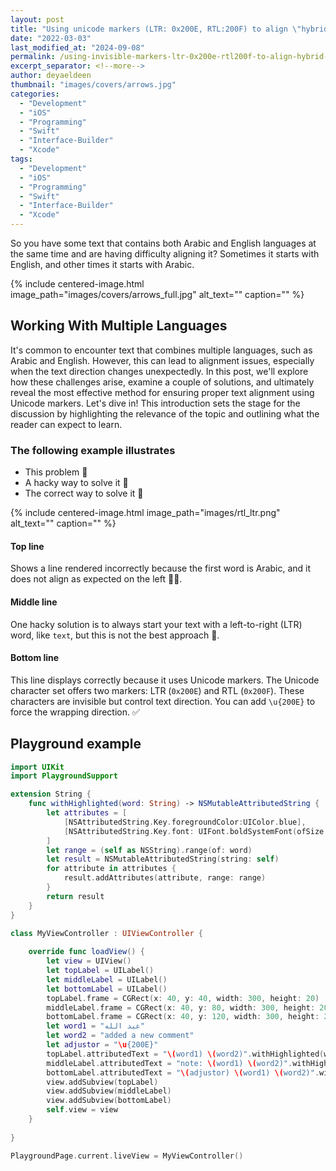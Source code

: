 ```yaml
---
layout: post
title: "Using unicode markers (LTR: 0x200E, RTL:200F) to align \"hybrid RTL/LTR strings\" correctly."
date: "2022-03-03"
last_modified_at: "2024-09-08"
permalink: /using-invisible-markers-ltr-0x200e-rtl200f-to-align-hybrid-rtl-ltr-strings-correctly
excerpt_separator: <!--more-->
author: deyaeldeen
thumbnail: "images/covers/arrows.jpg"
categories: 
  - "Development"
  - "iOS"
  - "Programming"
  - "Swift"
  - "Interface-Builder"
  - "Xcode"
tags: 
  - "Development"
  - "iOS"
  - "Programming"
  - "Swift"
  - "Interface-Builder"
  - "Xcode"
---
```


So you have some text that contains both Arabic and English languages at the same time and are having difficulty aligning it? Sometimes it starts with English, and other times it starts with Arabic.

<!--more-->

{%
 include centered-image.html 
 image_path="images/covers/arrows_full.jpg"
 alt_text="" 
 caption=""
%}

## Working With Multiple Languages
It's common to encounter text that combines multiple languages, such as Arabic and English. However, this can lead to alignment issues, especially when the text direction changes unexpectedly. In this post, we'll explore how these challenges arise, examine a couple of solutions, and ultimately reveal the most effective method for ensuring proper text alignment using Unicode markers. Let's dive in! This introduction sets the stage for the discussion by highlighting the relevance of the topic and outlining what the reader can expect to learn.


### The following example illustrates
- This problem 🐛  
- A hacky way to solve it 👺  
- The correct way to solve it 🧐

{%
 include centered-image.html 
 image_path="images/rtl_ltr.png"
 alt_text="" 
 caption=""
%}

#### Top line
Shows a line rendered incorrectly because the first word is Arabic, and it does not align as expected on the left 🤦🏻.

#### Middle line
One hacky solution is to always start your text with a left-to-right (LTR) word, like `text`, but this is not the best approach 👺.

#### Bottom line
This line displays correctly because it uses Unicode markers. The Unicode character set offers two markers: LTR (`0x200E`) and RTL (`0x200F`). These characters are invisible but control text direction. You can add `\u{200E}` to force the wrapping direction. ✅

## Playground example

```swift
import UIKit
import PlaygroundSupport

extension String {
    func withHighlighted(word: String) -> NSMutableAttributedString {
        let attributes = [
            [NSAttributedString.Key.foregroundColor:UIColor.blue],
            [NSAttributedString.Key.font: UIFont.boldSystemFont(ofSize: 14)]
        ]
        let range = (self as NSString).range(of: word)
        let result = NSMutableAttributedString(string: self)
        for attribute in attributes {
            result.addAttributes(attribute, range: range)
        }
        return result
    }
}

class MyViewController : UIViewController {
    
    override func loadView() {
        let view = UIView()
        let topLabel = UILabel()
        let middleLabel = UILabel()
        let bottomLabel = UILabel()
        topLabel.frame = CGRect(x: 40, y: 40, width: 300, height: 20)
        middleLabel.frame = CGRect(x: 40, y: 80, width: 300, height: 20)
        bottomLabel.frame = CGRect(x: 40, y: 120, width: 300, height: 20)
        let word1 = "عبد الله"
        let word2 = "added a new comment"
        let adjustor = "\u{200E}"
        topLabel.attributedText = "\(word1) \(word2)".withHighlighted(word: word1)
        middleLabel.attributedText = "note: \(word1) \(word2)".withHighlighted(word: word1)
        bottomLabel.attributedText = "\(adjustor) \(word1) \(word2)".withHighlighted(word: word1)
        view.addSubview(topLabel)
        view.addSubview(middleLabel)
        view.addSubview(bottomLabel)
        self.view = view
    }
    
}

PlaygroundPage.current.liveView = MyViewController()
```
